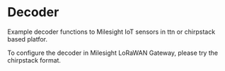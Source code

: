 # Decoder
Example decoder functions to Milesight IoT sensors in ttn or chirpstack based platfor.

To configure the decoder in Milesight LoRaWAN Gateway, please try the chirpstack format.
